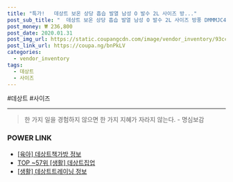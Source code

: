```yaml
--- 
title: "특가!   데상트 보온 상당 흡습 발열 남성 O 발수 2L 사이즈 방..." 
post_sub_title: "  데상트 보온 상당 흡습 발열 남성 O 발수 2L 사이즈 방풍 DMMMJC45 NV 한국 코트 일본 하프" 
post_money: ₩ 236,800 
post_date: 2020.01.31 
post_img_url: https://static.coupangcdn.com/image/vendor_inventory/93cc/7504d23e7be66d064461a16d441e33ce03ceb0a53925092aa889b6935122.jpg 
post_link_url: https://coupa.ng/bnPkLV 
categories: 
  - vendor_inventory 
tags: 
  - 데상트 
  - 사이즈 
--- 
```

  #데상트 #사이즈 
<hr> 

> 한 가지 일을 경험하지 않으면 한 가지 지혜가 자라지 않는다. - 명심보감 


### POWER LINK

* <a href="https://blog.naver.com/fasyy4321/221762933447" target="_blank"> [육아] 데상트책가방 정보 </a>
* <a href="https://blog.naver.com/an0733/221792137423" target="_blank"> TOP ~57위 [생활] 데상트집업</a>
* <a href="https://blog.naver.com/sakai111/221759640515" target="_blank"> [생활] 데상트트레이닝 정보 </a>
